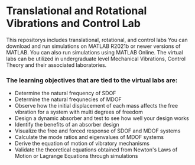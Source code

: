 # Translational and Rotational Vibrations and Control Lab
This repositorys includes translational, rotational, and control labs
You can download and run simulations on MATLAB R2021b or newer versions of MATLAB. You can also run simulations using MATLAB Online. The virtual labs can be utilized in undergraduate level Mechanical Vibrations, Control Theory and their associated laboratories.

### The learning objectives that are tied to the virtual labs are:
- Determine the natural frequency of SDOF
- Determine the natural frequnecies of MDOF
- Observe how the initial displacement of each mass affects the free vibration for a system with multi degrees of freedom
- Design a dynamic absorber and test to see how well your design works
- Identify the benefits of an absorber design
- Visualize the free and forced response of SDOF and MDOF systems
- Calculate the mode ratios and eigenvalues of MDOF systems
- Derive the equation of motion of vibratory mechanisms
- Validate the theoretical equations obtained from Newton's Laws of Motion or Lagrange Equations through simulations

